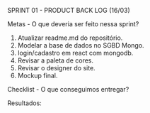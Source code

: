 SPRINT 01 - PRODUCT BACK LOG (16/03)

Metas - O que deveria ser feito nessa sprint?

1. Atualizar readme.md do repositório. 
2. Modelar a base de dados no SGBD Mongo. 
3. login/cadastro em react com mongodb. 
4. Revisar a paleta de cores. 
5. Revisar o designer do site.
6. Mockup final.

Checklist - O que conseguimos entregar?

Resultados:
